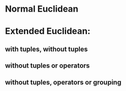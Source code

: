 # Normal Euclidean
# Extended Euclidean:
## with tuples, without tuples
## without tuples or operators
## without tuples, operators or grouping
